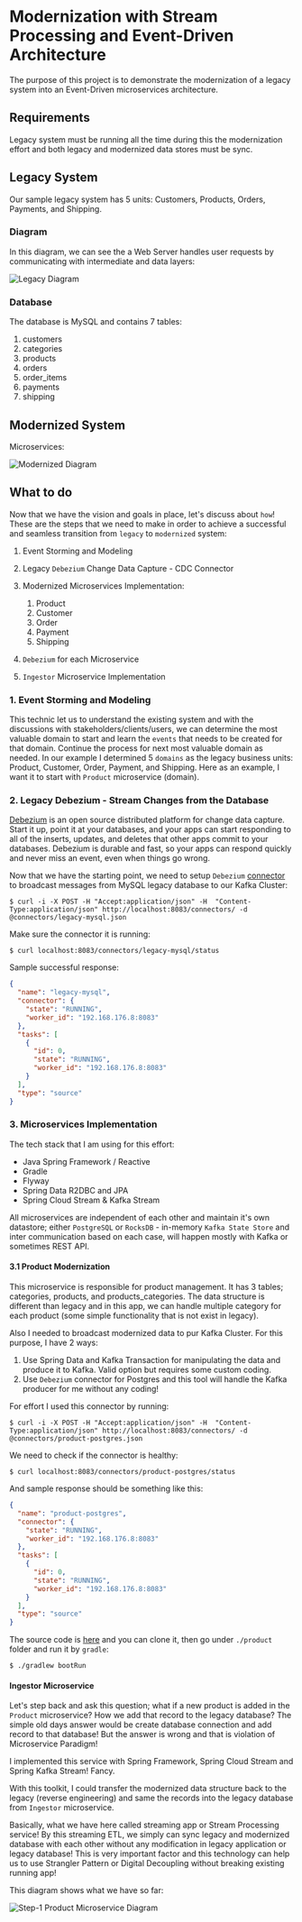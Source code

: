 # Modernization with Stream Processing and Event-Driven Architecture

<!-- Modernize the legacy system with stream processing and event-driven architecture.
 -->
The purpose of this project is to demonstrate the modernization of a legacy system into an Event-Driven microservices architecture.

## Requirements
Legacy system must be running all the time during this the modernization effort and both legacy and modernized data stores must be sync.

## Legacy System
Our sample legacy system has 5 units: Customers, Products, Orders, Payments, and Shipping.

### Diagram
In this diagram, we can see the a Web Server handles user requests by communicating with intermediate and data layers:

![Legacy Diagram](/images/legacy.png)

### Database
The database is MySQL and contains 7 tables:
1. customers
2. categories
3. products
4. orders
5. order_items
6. payments
7. shipping

## Modernized System

Microservices:

![Modernized Diagram](/images/modernized-system.png)

## What to do
Now that we have the vision and goals in place, let's discuss about `how`! These are the steps that we need to make in order to achieve a successful and seamless transition from `legacy` to `modernized` system:
1. Event Storming and Modeling
2. Legacy `Debezium` Change Data Capture - CDC Connector
3. Modernized Microservices Implementation:
    1. Product
    2. Customer
    3. Order
    4. Payment
    5. Shipping

4. `Debezium` for each Microservice
5. `Ingestor` Microservice Implementation

### 1. Event Storming and Modeling
This technic let us to understand the existing system and with the discussions with stakeholders/clients/users, we can determine the most valuable domain to start and learn the `events` that needs to be created for that domain. Continue the process for next most valuable domain as needed.
In our example I determined 5 `domains` as the legacy business units: Product, Customer, Order, Payment, and Shipping. Here as an example, I want it to start with `Product` microservice (domain).

### 2. Legacy Debezium - Stream Changes from the Database
[Debezium](https://debezium.io/) is an open source distributed platform for change data capture. Start it up, point it at your databases, and your apps can start responding to all of the inserts, updates, and deletes that other apps commit to your databases. Debezium is durable and fast, so your apps can respond quickly and never miss an event, even when things go wrong.

Now that we have the starting point, we need to setup `Debezium` [connector](./connectors/legacy-mysql.json) to broadcast messages from MySQL legacy database to our Kafka Cluster:
```shell
$ curl -i -X POST -H "Accept:application/json" -H  "Content-Type:application/json" http://localhost:8083/connectors/ -d @connectors/legacy-mysql.json
```
Make sure the connector it is running:
```Shell
$ curl localhost:8083/connectors/legacy-mysql/status
```
Sample successful response:
```json
{
  "name": "legacy-mysql",
  "connector": {
    "state": "RUNNING",
    "worker_id": "192.168.176.8:8083"
  },
  "tasks": [
    {
      "id": 0,
      "state": "RUNNING",
      "worker_id": "192.168.176.8:8083"
    }
  ],
  "type": "source"
}
```

### 3. Microservices Implementation
The tech stack that I am using for this effort: 
* Java Spring Framework / Reactive
* Gradle
* Flyway
* Spring Data R2DBC and JPA
* Spring Cloud Stream & Kafka Stream

All microservices are independent of each other and maintain it's own datastore; either `PostgreSQL` or `RocksDB` - in-memory `Kafka State Store` and inter communication based on each case, will happen mostly with Kafka or sometimes REST API.

#### 3.1 Product Modernization
This microservice is responsible for product management. It has 3 tables; categories, products, and products_categories. The data structure is different than legacy and in this app, we can handle multiple category for each product (some simple functionality that is not exist in legacy).

Also I needed to broadcast modernized data to pur Kafka Cluster. For this purpose, I have 2 ways:
1. Use Spring Data and Kafka Transaction for manipulating the data and produce it to Kafka. Valid option but requires some custom coding.
2. Use `Debezium` connector for Postgres and this tool will handle the Kafka producer for me without any coding!

For effort I used this connector by running:
```shell
$ curl -i -X POST -H "Accept:application/json" -H  "Content-Type:application/json" http://localhost:8083/connectors/ -d @connectors/product-postgres.json
```
We need to check if the connector is healthy:
```shell
$ curl localhost:8083/connectors/product-postgres/status
```
And sample response should be something like this:
```json
{
  "name": "product-postgres",
  "connector": {
    "state": "RUNNING",
    "worker_id": "192.168.176.8:8083"
  },
  "tasks": [
    {
      "id": 0,
      "state": "RUNNING",
      "worker_id": "192.168.176.8:8083"
    }
  ],
  "type": "source"
}
```

The source code is [here](./product) and you can clone it, then go under `./product` folder and run it by `gradle`:
```shell
$ ./gradlew bootRun
```

#### Ingestor Microservice
Let's step back and ask this question; what if a new product is added in the `Product` microservice? How we add that record to the legacy database? The simple old days answer would be create database connection and add record to that database! But the answer is wrong and that is violation of Microservice Paradigm!

I implemented this service with Spring Framework, Spring Cloud Stream and Spring Kafka Stream! Fancy.

With this toolkit, I could transfer the modernized data structure back to the legacy (reverse engineering) and same the records into the legacy database from `Ingestor` microservice.

Basically, what we have here called streaming app or Stream Processing service! By this streaming ETL, we simply can sync legacy and modernized database with each other without any modification in legacy application or legacy database! This is very important factor and this technology can help us to use Strangler Pattern or Digital Decoupling without breaking existing running app!

This diagram shows what we have so far:

![Step-1 Product Microservice Diagram](/images/step-1-product-microservice.png)

